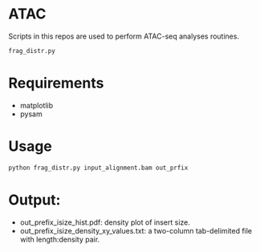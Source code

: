# ATAC

Scripts in this repos are used to perform ATAC-seq analyses routines.
```sh
frag_distr.py
```

# Requirements
  - matplotlib
  - pysam

# Usage
```sh
python frag_distr.py input_alignment.bam out_prfix
```

# Output:

* out_prefix_isize_hist.pdf: density plot of insert size.
* out_prefix_isize_density_xy_values.txt: a two-column tab-delimited file with length:density pair.
